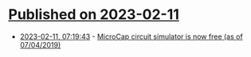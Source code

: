 # [Published on 2023-02-11](index.md)

* [2023-02-11, 07:19:43](https://news.ycombinator.com/item?id=34750310) - [MicroCap circuit simulator is now free (as of 07/04/2019)](http://www.spectrum-soft.com/index.shtm)
